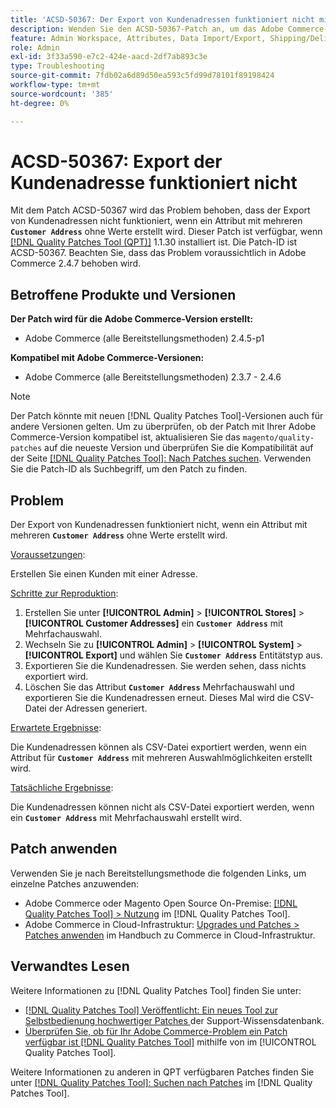 ```yaml
---
title: 'ACSD-50367: Der Export von Kundenadressen funktioniert nicht mit dem Attribut für Mehrfachauswahl'
description: Wenden Sie den ACSD-50367-Patch an, um das Adobe Commerce-Problem zu beheben, bei dem der Export der Kundenadresse nicht funktioniert, wenn ein Attribut mit mehreren ** „Kundenadresse“** ohne Werte erstellt wird.
feature: Admin Workspace, Attributes, Data Import/Export, Shipping/Delivery
role: Admin
exl-id: 3f33a590-e7c2-424e-aacd-2df7ab893c3e
type: Troubleshooting
source-git-commit: 7fdb02a6d89d50ea593c5fd99d78101f89198424
workflow-type: tm+mt
source-wordcount: '385'
ht-degree: 0%

---
```


# ACSD-50367: Export der Kundenadresse funktioniert nicht

Mit dem Patch ACSD-50367 wird das Problem behoben, dass der Export von Kundenadressen nicht funktioniert, wenn ein Attribut mit mehreren **`Customer Address`** ohne Werte erstellt wird. Dieser Patch ist verfügbar, wenn [[!DNL Quality Patches Tool (QPT)]](https://experienceleague.adobe.com/de/docs/commerce-operations/tools/quality-patches-tool/quality-patches-tool-to-self-serve-quality-patches) 1.1.30 installiert ist. Die Patch-ID ist ACSD-50367. Beachten Sie, dass das Problem voraussichtlich in Adobe Commerce 2.4.7 behoben wird.

## Betroffene Produkte und Versionen

**Der Patch wird für die Adobe Commerce-Version erstellt:**

* Adobe Commerce (alle Bereitstellungsmethoden) 2.4.5-p1

**Kompatibel mit Adobe Commerce-Versionen:**

* Adobe Commerce (alle Bereitstellungsmethoden) 2.3.7 - 2.4.6

>[!NOTE]
>
>Der Patch könnte mit neuen [!DNL Quality Patches Tool]-Versionen auch für andere Versionen gelten. Um zu überprüfen, ob der Patch mit Ihrer Adobe Commerce-Version kompatibel ist, aktualisieren Sie das `magento/quality-patches` auf die neueste Version und überprüfen Sie die Kompatibilität auf der Seite [[!DNL Quality Patches Tool]: Nach Patches suchen](https://experienceleague.adobe.com/tools/commerce-quality-patches/index.html?lang=de). Verwenden Sie die Patch-ID als Suchbegriff, um den Patch zu finden.

## Problem

Der Export von Kundenadressen funktioniert nicht, wenn ein Attribut mit mehreren **`Customer Address`** ohne Werte erstellt wird.

<u>Voraussetzungen</u>:

Erstellen Sie einen Kunden mit einer Adresse.

<u>Schritte zur Reproduktion</u>:

1. Erstellen Sie unter **[!UICONTROL Admin]** > **[!UICONTROL Stores]** > **[!UICONTROL Customer Addresses]** ein **`Customer Address`** mit Mehrfachauswahl.
1. Wechseln Sie zu **[!UICONTROL Admin]** > **[!UICONTROL System]** > **[!UICONTROL Export]** und wählen Sie **`Customer Address`** Entitätstyp aus.
1. Exportieren Sie die Kundenadressen. Sie werden sehen, dass nichts exportiert wird.
1. Löschen Sie das Attribut **`Customer Address`** Mehrfachauswahl und exportieren Sie die Kundenadressen erneut. Dieses Mal wird die CSV-Datei der Adressen generiert.

<u>Erwartete Ergebnisse</u>:

Die Kundenadressen können als CSV-Datei exportiert werden, wenn ein Attribut für **`Customer Address`** mit mehreren Auswahlmöglichkeiten erstellt wird.

<u>Tatsächliche Ergebnisse</u>:

Die Kundenadressen können nicht als CSV-Datei exportiert werden, wenn ein **`Customer Address`** mit Mehrfachauswahl erstellt wird.

## Patch anwenden

Verwenden Sie je nach Bereitstellungsmethode die folgenden Links, um einzelne Patches anzuwenden:

* Adobe Commerce oder Magento Open Source On-Premise: [[!DNL Quality Patches Tool] > Nutzung](/help/tools/quality-patches-tool/usage.md) im [!DNL Quality Patches Tool].
* Adobe Commerce in Cloud-Infrastruktur: [Upgrades und Patches > Patches anwenden](https://experienceleague.adobe.com/docs/commerce-cloud-service/user-guide/develop/upgrade/apply-patches.html?lang=de) im Handbuch zu Commerce in Cloud-Infrastruktur.

## Verwandtes Lesen

Weitere Informationen zu [!DNL Quality Patches Tool] finden Sie unter:

* [[!DNL Quality Patches Tool] Veröffentlicht: Ein neues Tool zur Selbstbedienung hochwertiger Patches ](https://experienceleague.adobe.com/de/docs/commerce-operations/tools/quality-patches-tool/quality-patches-tool-to-self-serve-quality-patches) der Support-Wissensdatenbank.
* [Überprüfen Sie, ob für Ihr Adobe Commerce-Problem ein Patch verfügbar ist [!DNL Quality Patches Tool]](/help/tools/quality-patches-tool/patches-available-in-qpt/check-patch-for-magento-issue-with-magento-quality-patches.md) mithilfe von im [!UICONTROL Quality Patches Tool].


Weitere Informationen zu anderen in QPT verfügbaren Patches finden Sie unter [[!DNL Quality Patches Tool]: Suchen nach Patches](https://experienceleague.adobe.com/tools/commerce-quality-patches/index.html?lang=de) im [!DNL Quality Patches Tool].
